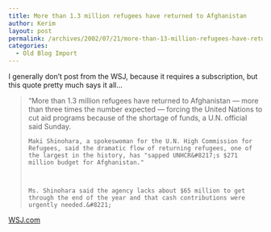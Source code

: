 ```yaml
---
title: More than 1.3 million refugees have returned to Afghanistan
author: Kerim
layout: post
permalink: /archives/2002/07/21/more-than-13-million-refugees-have-returned-to-afghanistan/
categories:
  - Old Blog Import
---
```

I generally don&#8217;t post from the WSJ, because it requires a subscription, but this quote pretty much says it all&#8230;


>   &#8220;More than 1.3 million refugees have returned to Afghanistan &#8212; more than three times the number expected &#8212; forcing the United Nations to cut aid programs because of the shortage of funds, a U.N. official said Sunday. 
>   
>   
>     Maki Shinohara, a spokeswoman for the U.N. High Commission for Refugees, said the dramatic flow of returning refugees, one of the largest in the history, has "sapped UNHCR&#8217;s $271 million budget for Afghanistan."
>   
>   
>   
>     Ms. Shinohara said the agency lacks about $65 million to get through the end of the year and that cash contributions were urgently needed.&#8221;
>   


<a href="http://online.wsj.com/article/0,,SB1027263867627014640,00.html?mod=world_news_whats_news" onclick="_gaq.push(['_trackEvent', 'outbound-article', 'http://online.wsj.com/article/0,,SB1027263867627014640,00.html?mod=world_news_whats_news', 'WSJ.com']);" >WSJ.com</a>

